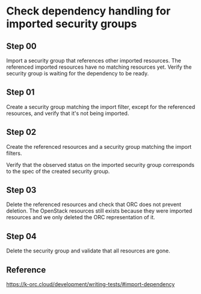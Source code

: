 # Check dependency handling for imported security groups

## Step 00

Import a security group that references other imported resources. The referenced imported resources have no matching resources yet.
Verify the security group is waiting for the dependency to be ready.

## Step 01

Create a security group matching the import filter, except for the referenced resources, and verify that it's not being imported.

## Step 02

Create the referenced resources and a security group matching the import filters.

Verify that the observed status on the imported security group corresponds to the spec of the created security group.

## Step 03

Delete the referenced resources and check that ORC does not prevent deletion. The OpenStack resources still exists because they
were imported resources and we only deleted the ORC representation of it.

## Step 04

Delete the security group and validate that all resources are gone.

## Reference

https://k-orc.cloud/development/writing-tests/#import-dependency
